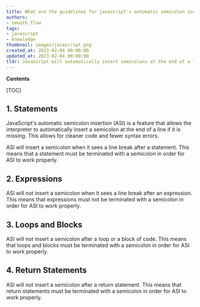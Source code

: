 ```yaml
---
title: What are the guidelines for javascript's automatic semicolon insertion (asi)?
authors:
- smooth_flow
tags:
- javascript
- knowledge
thumbnail: images/javascript.png
created_at: 2023-02-04 00:00:00
updated_at: 2023-02-04 00:00:00
tldr: JavaScript will automatically insert semicolons at the end of a line if the line does not contain any semicolon and the next line does not start with a curly brace.
---
```


**Contents**

[TOC]

## 1. Statements

JavaScript's automatic semicolon insertion (ASI) is a feature that allows the interpreter to automatically insert a semicolon at the end of a line if it is missing. This allows for cleaner code and fewer syntax errors.

ASI will insert a semicolon when it sees a line break after a statement. This means that a statement must be terminated with a semicolon in order for ASI to work properly.

## 2. Expressions

ASI will not insert a semicolon when it sees a line break after an expression. This means that expressions must not be terminated with a semicolon in order for ASI to work properly.

## 3. Loops and Blocks

ASI will not insert a semicolon after a loop or a block of code. This means that loops and blocks must be terminated with a semicolon in order for ASI to work properly.

## 4. Return Statements

ASI will not insert a semicolon after a return statement. This means that return statements must be terminated with a semicolon in order for ASI to work properly.
